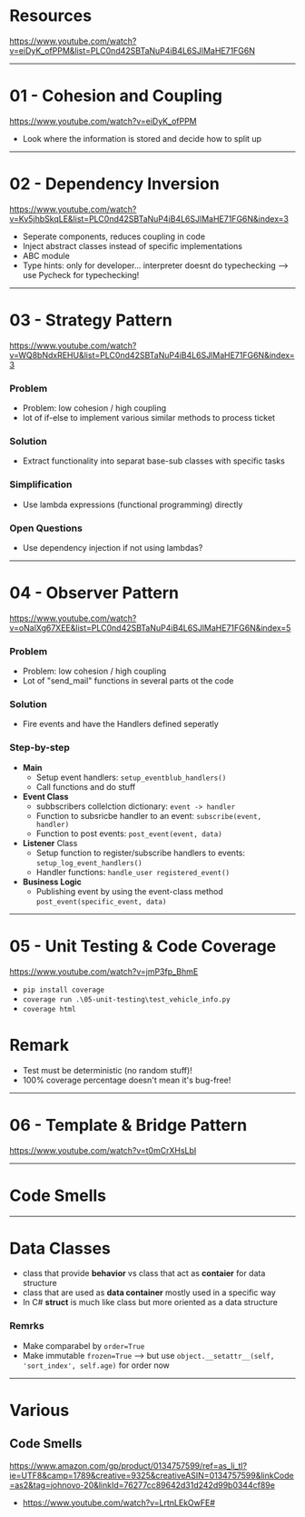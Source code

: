 # Resources
https://www.youtube.com/watch?v=eiDyK_ofPPM&list=PLC0nd42SBTaNuP4iB4L6SJlMaHE71FG6N




------------------------------------------------------------------
# 01 - Cohesion and Coupling
https://www.youtube.com/watch?v=eiDyK_ofPPM

- Look where the information is stored and decide how to split up 




------------------------------------------------------------------
# 02 - Dependency Inversion
https://www.youtube.com/watch?v=Kv5jhbSkqLE&list=PLC0nd42SBTaNuP4iB4L6SJlMaHE71FG6N&index=3

- Seperate components, reduces coupling in code
- Inject abstract classes instead of specific implementations
- ABC module
- Type hints: only for developer... interpreter doesnt do typechecking --> use Pycheck for typechecking!




------------------------------------------------------------------
# 03 - Strategy Pattern
https://www.youtube.com/watch?v=WQ8bNdxREHU&list=PLC0nd42SBTaNuP4iB4L6SJlMaHE71FG6N&index=3

### Problem

- Problem: low cohesion / high coupling
- lot of if-else to implement various similar methods to process ticket

### Solution

- Extract functionality into separat base-sub classes with specific tasks

### Simplification

- Use lambda expressions (functional programming) directly

### Open Questions

- Use dependency injection if not using lambdas?





------------------------------------------------------------------
# 04 - Observer Pattern
https://www.youtube.com/watch?v=oNalXg67XEE&list=PLC0nd42SBTaNuP4iB4L6SJlMaHE71FG6N&index=5

### Problem

- Problem: low cohesion / high coupling
- Lot of "send_mail" functions in several parts ot the code

### Solution
- Fire events and have the Handlers defined seperatly

### Step-by-step
- **Main**
  - Setup event handlers: `setup_eventblub_handlers()`
  - Call functions and do stuff
- **Event Class** 
  - subbscribers collelction dictionary: `event -> handler`
  - Function to subsricbe handler to an event: `subscribe(event, handler)`
  - Function to post events: `post_event(event, data)`
- **Listener** Class
  - Setup function to register/subscribe handlers to events:       
    `setup_log_event_handlers()`
  - Handler functions: `handle_user registered_event()`
- **Business Logic**
  - Publishing event by using the event-class method `post_event(specific_event, data)`





------------------------------------------------------------------
# 05 - Unit Testing & Code Coverage
https://www.youtube.com/watch?v=jmP3fp_BhmE

- `pip install coverage`
- `coverage run .\05-unit-testing\test_vehicle_info.py`
- `coverage html`
 
# Remark
- Test must be deterministic (no random stuff)!
- 100% coverage percentage doesn't mean it's bug-free!





------------------------------------------------------------------
# 06 - Template & Bridge Pattern
https://www.youtube.com/watch?v=t0mCrXHsLbI








------------------------------------------------------------------
# Code Smells





------------------------------------------------------------------
# Data Classes

- class that provide **behavior** vs class that act as **contaier** for data structure 
- class that are used as **data container** mostly used in a specific way
- In C# **struct** is much like class but more oriented as a data structure

### Remrks
- Make comparabel by `order=True`
- Make immutable `frozen=True`  -->  but use `object.__setattr__(self, 'sort_index', self.age)` for order now






------------------------------------------------------------------
# Various
## Code Smells

https://www.amazon.com/gp/product/0134757599/ref=as_li_tl?ie=UTF8&camp=1789&creative=9325&creativeASIN=0134757599&linkCode=as2&tag=johnovo-20&linkId=76277cc89642d31d242d99b0344cf89e

- https://www.youtube.com/watch?v=LrtnLEkOwFE#